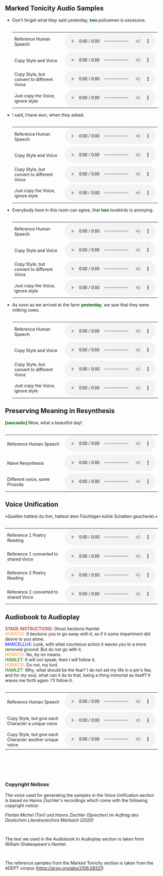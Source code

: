 <img align="center" src="resources/literally_one_white_pixel.png" style="  display: block;
  margin-left: auto;
  margin-right: auto;
  width: 0%;" /> 


## Marked Tonicity Audio Samples

- <div style="display:inline;"> Don't forget what they said yesterday, </div> <div style="color:darkgreen; display:inline; font-weight: bold;" > two </div><div style="display:inline;"> policemen is excessive. <br>  <br> </div>

    <table style='width: 100%;'>
        <tr>
            <td>Reference Human Speech</td>
            <td><audio controls="" ><source src="resources/human/9.wav" type="audio/wav"></audio></td></tr><tr>
            <td>Copy Style and Voice</td>
            <td><audio controls="" ><source src="resources/same_voice_same_style/9.wav" type="audio/wav"></audio></td></tr><tr>
            <td>Copy Style, but convert to different Voice</td>
            <td><audio controls="" ><source src="resources/diff_voice_same_style/9.wav" type="audio/wav"></audio></td></tr><tr>
            <td>Just copy the Voice, ignore style</td>
            <td><audio controls="" ><source src="resources/same_voice_diff_style/9.wav" type="audio/wav"></audio></td></tr><tr>
        </tr>
    </table>

- <div style="display:inline;"> I said, </div> <div style="color:darkgreen; display:inline; font-weight: bold;" > I </div><div style="display:inline;"> have won, when they asked. <br>  <br> </div>

    <table style='width: 100%;'>
        <tr>
            <td>Reference Human Speech</td>
            <td><audio controls="" ><source src="resources/human/8.wav" type="audio/wav"></audio></td></tr><tr>
            <td>Copy Style and Voice</td>
            <td><audio controls="" ><source src="resources/same_voice_same_style/8.wav" type="audio/wav"></audio></td></tr><tr>
            <td>Copy Style, but convert to different Voice</td>
            <td><audio controls="" ><source src="resources/diff_voice_same_style/8.wav" type="audio/wav"></audio></td></tr><tr>
            <td>Just copy the Voice, ignore style</td>
            <td><audio controls="" ><source src="resources/same_voice_diff_style/8.wav" type="audio/wav"></audio></td></tr><tr>
        </tr>
    </table>
    
- <div style="display:inline;"> Everybody here in this room can agree, that </div> <div style="color:darkgreen; display:inline; font-weight: bold;" > two </div><div style="display:inline;"> lovebirds is annoying. <br>  <br> </div>

    <table style='width: 100%;'>
        <tr>
            <td>Reference Human Speech</td>
            <td><audio controls="" ><source src="resources/human/6.wav" type="audio/wav"></audio></td></tr><tr>
            <td>Copy Style and Voice</td>
            <td><audio controls="" ><source src="resources/same_voice_same_style/6.wav" type="audio/wav"></audio></td></tr><tr>
            <td>Copy Style, but convert to different Voice</td>
            <td><audio controls="" ><source src="resources/diff_voice_same_style/6.wav" type="audio/wav"></audio></td></tr><tr>
            <td>Just copy the Voice, ignore style</td>
            <td><audio controls="" ><source src="resources/same_voice_diff_style/6.wav" type="audio/wav"></audio></td></tr><tr>
        </tr>
    </table>

- <div style="display:inline;"> As soon as we arrived at the farm </div> <div style="color:darkgreen; display:inline; font-weight: bold;" > yesterday</div><div style="display:inline;">, we saw that they were milking cows. <br>  <br> </div>

    <table style='width: 100%;'>
        <tr>
            <td>Reference Human Speech</td>
            <td><audio controls="" ><source src="resources/human/3.wav" type="audio/wav"></audio></td></tr><tr>
            <td>Copy Style and Voice</td>
            <td><audio controls="" ><source src="resources/same_voice_same_style/3.wav" type="audio/wav"></audio></td></tr><tr>
            <td>Copy Style, but convert to different Voice</td>
            <td><audio controls="" ><source src="resources/diff_voice_same_style/3.wav" type="audio/wav"></audio></td></tr><tr>
            <td>Just copy the Voice, ignore style</td>
            <td><audio controls="" ><source src="resources/same_voice_diff_style/3.wav" type="audio/wav"></audio></td></tr><tr>
        </tr>
    </table>

## Preserving Meaning in Resynthesis

<div style="display:inline;"><div style="color:darkgreen; display:inline; font-weight: bold;" > [sarcastic] </div> Wow, what a beautiful day! <br>  <br> </div>

  <table style='width: 100%;'>
        <tr>
            <td>Reference Human Speech</td>
            <td><audio controls="" ><source src="resources/sarcasm/human.wav" type="audio/wav"></audio></td></tr><tr>
            <td>Naive Resynthesis</td>
            <td><audio controls="" ><source src="resources/sarcasm/wrong.wav" type="audio/wav"></audio></td></tr><tr>
            <td>Different voice, same Prosody</td>
            <td><audio controls="" ><source src="resources/sarcasm/correct.wav" type="audio/wav"></audio></td></tr><tr>
        </tr>
    </table>

## Voice Unification

<div style="display:inline;"> »Quellen hattest du ihm, hattest dem Flüchtigen kühle Schatten geschenkt.«  <br>  <br> </div>

  <table style='width: 100%;'>
        <tr>
            <td>Reference 1 Poetry Reading</td>
            <td><audio controls="" ><source src="resources/poetry/s2_p1_spk1.wav" type="audio/wav"></audio></td></tr><tr>
            <td>Reference 1 converted to shared Voice</td>
            <td><audio controls="" ><source src="resources/poetry/s2_p1_ref1.wav" type="audio/wav"></audio></td></tr><tr>
            <td>Reference 2 Poetry Reading</td>
            <td><audio controls="" ><source src="resources/poetry/s2_p1_spk2.wav" type="audio/wav"></audio></td></tr><tr>
            <td>Reference 2 converted to shared Voice</td>
            <td><audio controls="" ><source src="resources/poetry/s2_p1_ref2.wav" type="audio/wav"></audio></td></tr><tr>
        </tr>
    </table>

## Audiobook to Audioplay

<div style="display:inline;"> <div style="color:darkred; display:inline;" >STAGE INSTRUCTIONS:</div> Ghost beckons Hamlet
<br><div style="color:darkorange; display:inline;" >HORATIO:</div> It beckons you to go away with it, as if it some impartment did desire to you alone.
<br><div style="color:blue; display:inline;" >MARCELLUS:</div> Look, with what courteous action it waves you to a more removed ground: But do not go with it.
<br><div style="color:darkorange; display:inline;" >HORATIO:</div> No, by no means.
<br><div style="color:darkgreen; display:inline;" >HAMLET:</div> It will not speak; then I will follow it.
<br><div style="color:darkorange; display:inline;" >HORATIO:</div> Do not, my lord.
<br><div style="color:darkgreen; display:inline;" >HAMLET:</div> Why, what should be the fear? I do not set my life in a pin's fee; and for my soul, what can it do to that, being a thing immortal as itself? It waves me forth again: I'll follow it. <br>  <br> </div>

<table style='width: 100%;'>
        <tr>
            <td>Reference Human Speech</td>
            <td><audio controls="" ><source src="resources/audioplay/read.wav" type="audio/wav"></audio></td></tr><tr>
            <td>Copy Style, but give each Character a unique voice</td>
            <td><audio controls="" ><source src="resources/audioplay/play1.wav" type="audio/wav"></audio></td></tr><tr>
            <td>Copy Style, but give each Character another unique voice</td>
            <td><audio controls="" ><source src="resources/audioplay/play2.wav" type="audio/wav"></audio></td></tr><tr>
        </tr>
    </table>
    
 <br>  <br> <br>  <br>
   
   
### Copyright Notices

The voice used for generating the samples in the Voice Unification section is based on Hanns Zischler's recordings which come with the following copyright notice:

*Florian Michel (Ton) und Hanns Zischler (Sprecher) im Auftrag des Deutschen Literaturarchivs Marbach (2020)*

 <br>

The text we used in the Audiobook to Audioplay section is taken from William Shakespeare's Hamlet.

 <br>

The reference samples from the Marked Tonicity section is taken from the ADEPT corpus (https://arxiv.org/abs/2106.08321)
